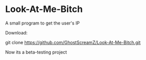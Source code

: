 # Look-At-Me-Bitch
A small program to get the user's IP

Download:

git clone https://github.com/GhostScreamZ/Look-At-Me-Bitch.git

Now its a beta-testing project
